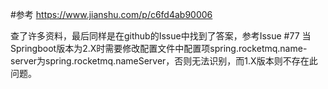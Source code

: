 

#参考
https://www.jianshu.com/p/c6fd4ab90006

查了许多资料，最后同样是在github的Issue中找到了答案，参考Issue #77
当Springboot版本为2.X时需要修改配置文件中配置项spring.rocketmq.name-server为spring.rocketmq.nameServer，否则无法识别，而1.X版本则不存在此问题。